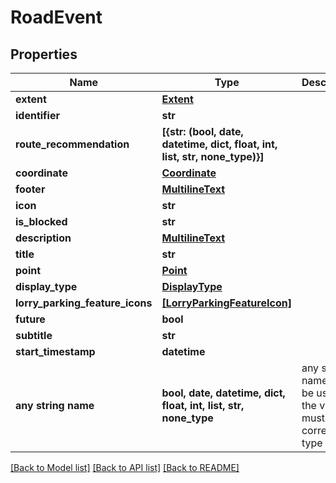 # RoadEvent


## Properties
Name | Type | Description | Notes
------------ | ------------- | ------------- | -------------
**extent** | [**Extent**](Extent.md) |  | [optional] 
**identifier** | **str** |  | [optional] 
**route_recommendation** | **[{str: (bool, date, datetime, dict, float, int, list, str, none_type)}]** |  | [optional] 
**coordinate** | [**Coordinate**](Coordinate.md) |  | [optional] 
**footer** | [**MultilineText**](MultilineText.md) |  | [optional] 
**icon** | **str** |  | [optional] 
**is_blocked** | **str** |  | [optional] 
**description** | [**MultilineText**](MultilineText.md) |  | [optional] 
**title** | **str** |  | [optional] 
**point** | [**Point**](Point.md) |  | [optional] 
**display_type** | [**DisplayType**](DisplayType.md) |  | [optional] 
**lorry_parking_feature_icons** | [**[LorryParkingFeatureIcon]**](LorryParkingFeatureIcon.md) |  | [optional] 
**future** | **bool** |  | [optional] 
**subtitle** | **str** |  | [optional] 
**start_timestamp** | **datetime** |  | [optional] 
**any string name** | **bool, date, datetime, dict, float, int, list, str, none_type** | any string name can be used but the value must be the correct type | [optional]

[[Back to Model list]](../README.md#documentation-for-models) [[Back to API list]](../README.md#documentation-for-api-endpoints) [[Back to README]](../README.md)


